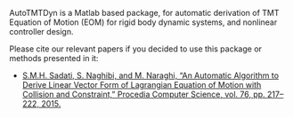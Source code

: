 AutoTMTDyn is a Matlab based package, for automatic derivation of TMT Equation of Motion (EOM) for rigid body dynamic systems, and nonlinear controller design.

Please cite our relevant papers if you decided to use this package or methods presented in it:
- [S.M.H. Sadati, S. Naghibi, and M. Naraghi, “An Automatic Algorithm to Derive Linear Vector Form of Lagrangian Equation of Motion with Collision and Constraint,” Procedia Computer Science, vol. 76, pp. 217–222, 2015.](https://www.researchgate.net/publication/290003554_An_Automatic_Algorithm_to_Derive_Linear_Vector_Form_of_Lagrangian_Equation_of_Motion_with_Collision_and_Constraint)

